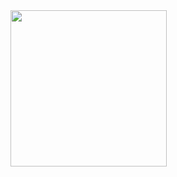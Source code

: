 <img src="https://user-images.githubusercontent.com/50784573/108713214-40871380-755b-11eb-8eaf-fde83577e341.png" width=250/>